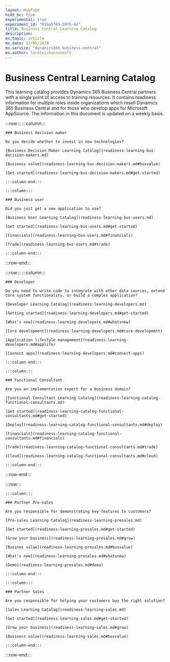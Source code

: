```yaml
---
layout: HubPage
hide_bc: true
experimental: true
experiment_id: "81ba5f65-59fb-4d"
title: Business Central Learning Catalog
description:
ms.topic: article
ms.date: 11/05/2019
ms.service: "dynamics365-business-central"
ms.author: loreleishannonmsft
---
```


<div id="main" class="v2">
<div class="container">
<h1>Business Central Learning Catalog</h1>
<p> This learning catalog provides Dynamics 365 Business Central partners with a single point of access to training resources. It contains readiness information for multiple roles inside organizations which resell Dynamics 365 Business Central and for those who develop apps for Microsoft AppSource. The information in this document is updated on a weekly basis.</p>


:::row:::
    :::column:::

    ### Business decision maker

    Do you decide whether to invest in new technologies? 

    [Business Decision Maker Learning Catalog](readiness-learning-bus-decision-makers.md)

    [Business value](readiness-learning-bus-decision-makers.md#busvalue)

    [Get started](readiness-learning-bus-decision-makers.md#get-started)

    :::column-end:::

    :::column:::

    ### Business user

    Did you just get a new application to use? 

    [Business User Learning Catalog](readiness-learning-bus-users.md)

    [Get started](readiness-learning-bus-users.md#get-started)

    [Financials](readiness-learning-bus-users.md#financials)

    [Trade](readiness-learning-bus-users.md#trade)

    :::column-end:::


:::row-end:::

:::row:::
    :::column:::

    ### Developer

    Do you need to write code to integrate with other data sources, extend core system functionality, or build a complex application?

    [Developer Learning Catalog](readiness-learning-developers.md)

    [Getting started](readiness-learning-developers.md#get-started)

    [What's new](readiness-learning-developers.md#whatsnew)

    [Core development](readiness-learning-developers.md#core-development)

    [Application lifestyle management](readiness-learning-developers.md#applife)

    [Connect apps](readiness-learning-developers.md#connect-apps)

    :::column-end:::

    :::column:::

    ### Functional Consultant
    
    Are you an implementation expert for a business domain? 

    [Functional Consultant Learning Catalog](readiness-learning-catalog-functional-consultants.md)

    [Get started](readiness-learning-catalog-functional-consultants.md#get-started)

    [Deploy](readiness-learning-catalog-functional-consultants.md#deploy)

    [Financials](readiness-learning-catalog-functional-consultants.md#financials)

    [Trade](readiness-learning-catalog-functional-consultants.md#trade)

    [Cloud](readiness-learning-catalog-functional-consultants.md#cloud)

    :::column-end:::
     
:::row-end:::

:::row:::

    :::column:::

    ### Partner Pre-sales

    Are you responsible for demonstrating key features to customers? 

    [Pre-sales Learning Catalog](readiness-learning-presales.md)

    [Get started](readiness-learning-presales.md#get-started)

    [Grow your business](readiness-learning-presales.md#grow)

    [Busines value](readiness-learning-presales.md#busvalue)

    [What's new](readiness-learning-presales.md#whatsnew)

    [Demo](readiness-learning-presales.md#demo)

    :::column-end:::

    :::column:::

    ### Partner Sales

    Are you responsible for helping your customers buy the right solution? 

    [Sales Learning Catalog](readiness-learning-sales.md)

    [Get started](readiness-learning-sales.md#get-started)

    [Grow your business](readiness-learning-sales.md#grow)

    [Business value](readiness-learning-sales.md#busvalue)

    :::column-end:::

:::row-end:::
